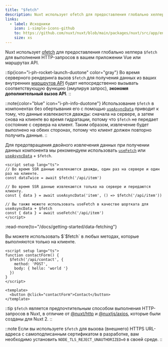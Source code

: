 ```yaml
---
title: "$fetch"
description: Nuxt использует ofetch для предоставления глобально хелпера $fetch для выполнения HTTP-запросов.
links:
  - label: Исходники
    icon: i-simple-icons-github
    to: https://github.com/nuxt/nuxt/blob/main/packages/nuxt/src/app/entry.ts
    size: xs
---
```


Nuxt использует [ofetch](https://github.com/unjs/ofetch) для предоставления глобально хелпера `$fetch` для выполнения HTTP-запросов в вашем приложении Vue или маршрутах API.

::tip{icon="i-ph-rocket-launch-duotone" color="gray"}
Во время серверного рендеринга вызов `$fetch` для получения данных из ваших внутренних [маршрутов API](/docs/guide/directory-structure/server) будет непосредственно вызывать соответствующую функцию (эмулируя запрос), **экономя дополнительный вызов API**.
::

::note{color="blue" icon="i-ph-info-duotone"}
Использование `$fetch` в компонентах без обертывания его с помощью [`useAsyncData`](/docs/api/composables/use-async-data) приводит к тому, что данные извлекаются дважды: сначала на сервере, а затем снова на клиенте во время гидратации, потому что `$fetch` не передает состояние с сервера на клиент. Таким образом, извлечение будет выполнено на обеих сторонах, потому что клиент должен повторно получить данные.
::

Для предотвращения двойного извлечения данных при получении данных компонента мы рекомендуем использовать [`useFetch`](/docs/api/composables/use-fetch) или [`useAsyncData`](/docs/api/composables/use-async-data) + `$fetch`.

```vue [app.vue]
<script setup lang="ts">
// Во время SSR данные извлекаются дважды, один раз на сервере и один раз на клиенте.
const dataTwice = await $fetch('/api/item')

// Во время SSR данные извлекаются только на сервере и передаются клиенту.
const { data } = await useAsyncData('item', () => $fetch('/api/item'))

// Вы также можете использовать useFetch в качестве шортката для useAsyncData + $fetch
const { data } = await useFetch('/api/item')
</script>
```

:read-more{to="/docs/getting-started/data-fetching"}

Вы можете использовать $`$fetch` в любых методах, которые выполняются только на клиенте.

```vue [pages/contact.vue]
<script setup lang="ts">
function contactForm() {
  $fetch('/api/contact', {
    method: 'POST',
    body: { hello: 'world '}
  })
}
</script>

<template>
  <button @click="contactForm">Contact</button>
</template>
```

::tip
`$fetch` является предпочтительным способом выполнения HTTP-запросов в Nuxt, в отличие от [@nuxt/http](https://github.com/nuxt/http) и [@nuxtjs/axios](https://github.com/nuxt-community/axios-module), которые были созданы для Nuxt 2.
::

::note
Если вы используете `$fetch` для вызова (внешнего) HTTPS URL-адреса с самоподписанным сертификатом в разработке, вам необходимо установить `NODE_TLS_REJECT_UNAUTHORIZED=0` в своей среде.
::
